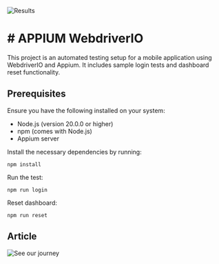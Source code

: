 ![Results](https://github.com/damarre/xero/blob/main/misc/result.png?raw=true)


# # APPIUM WebdriverIO

This project is an automated testing setup for a mobile application using WebdriverIO and Appium. It includes sample login tests and dashboard reset functionality.

## Prerequisites

Ensure you have the following installed on your system:
- Node.js (version 20.0.0 or higher)
- npm (comes with Node.js)
- Appium server

Install the necessary dependencies by running:

`npm install`

Run the test:

`npm run login`

Reset dashboard:

`npm run reset`

## Article

![See our journey](https://medium.com/@dear.ananta/exploring-appium-2-0-webdriverio-and-appium-device-farm-a-leap-forward-in-mobile-automation-e5f990c0e5a6)
